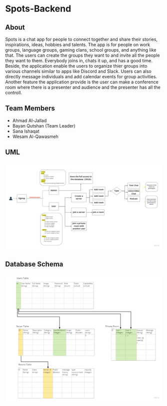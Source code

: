 # Spots-Backend
## About 
Spots is a chat app for people to connect together and share their stories, inspirations, ideas, hobbies and talents. The app is for people on work groups, language groups, gaming clans, school groups, and anything like that. The users can create the groups they want to and invite all the people they want to them. Everybody joins in, chats it up, and has a good time. Beside, the application enable the users to organize thier groups into various channels similar to apps like Discord and Slack. Users can also directly message individuals and add calendar events for group activities. Another feature the application provide is the user can make a conference room where there is a presenter and audience and the presenter has all the controll.

## Team Members
- Ahmad Al-Jallad
- Bayan Qutshan (Team Leader)
- Sana Ishaqat
- Wesam Al-Qawasmeh

<!-- ## Wireframe -->

## UML 
![uml](./assets/uml.jpg)
## Database Schema
![db](./assets/db_schema.jpg)
